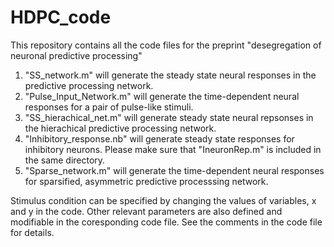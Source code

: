 # HDPC_code
This repository contains all the code files for the preprint "desegregation of neuronal predictive processing"


1. "SS_network.m" will generate the steady state neural responses in the predictive processing network. 
2. "Pulse_Input_Network.m" will generate the time-dependent neural responses for a pair of pulse-like stimuli.
3. "SS_hierachical_net.m" will generate steady state neural repsonses in the hierachical predictive processing network.
4. "Inhibitory_response.nb" will generate steady state responses for inhibitory neurons. Please make sure that "IneuronRep.m" is included in the same directory.
5. "Sparse_network.m" will generate the time-dependent neural responses for sparsified, asymmetric predictive processsing network.

Stimulus condition can be specified by changing the values of variables, x and y in the code. Other relevant parameters are also defined and modifiable in the coresponding code file. See the comments in the code file for details.
